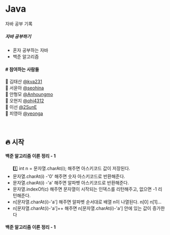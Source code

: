 # Java
자바 공부 기록

<h5>자바 공부하기</h5>
<ul>
   <li>혼자 공부하는 자바</li>
   <li>백준 알고리즘</li>
</ul>


<h4> # 참여하는 사람들 </h4>

:man: 김태산 <a href="https://github.com/kva231"> @kva231</a> <br>
:woman: 서윤아 <a href="https://github.com/seohina"> @seohina</a> <br>
:boy: 안형모 <a href="https://github.com/Anhoungmo"> @Anhoungmo</a> <br>
:baby: 오현지 <a href="https://github.com/ohj4312"> @ohj4312</a> <br>
:princess: 이선 <a href="https://github.com/2SunE"> @2SunE</a> <br>
:girl: 피영아 <a href="https://github.com/yeonga"> @yeonga</a> <br><br><br>

## 🔥 시작

<h4>백준 알고리즘 이론 정리 - 1</h4>
<ul>
	1️⃣ int n = 문자열.charAt(i);	해주면 아스키코드 값이 저장된다.
	<li> 문자열.charAt(i) -'0'
	해주면 숫자 아스키코드로 반환해준다.</li>
	<li> 문자열.charAt(i) -'a'
	해주면 알파벳 아스키코드로 반환해준다.</li>
	<li> 문자열.indexOf(c)
	해주면 문자열이 시작되는 인덱스를 리턴해주고, 없으면 -1 리턴해준다.</li>
	<li>n[문자열.charAt(i)-'a']
	해주면 알파벳 순서대로 배열 n이 나열된다. n[0] n[1]...</li>
	<li>n[문자열.charAt(i)-'a']++
	해주면 n[문자열.charAt(i)-'a'] 안에 있는 값이 증가한다</li>
</ul>

<h4>백준 알고리즘 이론 정리 - 1</h4>